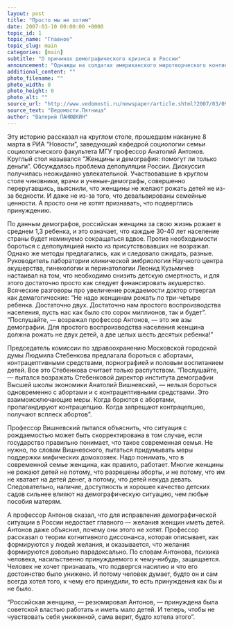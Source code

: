 ```yaml
---
layout: post
title: "Просто мы не хотим"
date: 2007-03-10 00:00:00 +0000
topic_id: 1
topic_name: "Главное"
topic_slug: main
categories: [main]
subtitle: "О причинах демографического кризиса в России"
announcement: "Однажды на солдатах американского миротворческого контингента в Африке поставили такой опыт. Вместо привычных гамбургеров и чипсов солдат стали кормить незнакомой им африканской едой. Причем одной группе эту еду предлагали просто попробовать, а другой приказывали, заставляли ее есть. Через некоторое время одни солдаты африканскую кухню полюбили, стали нахваливать и еще добавки просить. И это были не те солдаты, которым еду предлагали попробовать добровольно, а те, которые сначала ели по приказу."
additional_content: ""
photo_filename: ""
photo_width: 0
photo_height: 0
photo_alt: ""
source_url: "http://www.vedomosti.ru/newspaper/article.shtml?2007/03/09/122027"
source_text: "Ведомости.Пятница"
author: "Валерий ПАНЮШКИН"
---
```

Эту историю рассказал на круглом столе, прошедшем накануне 8 марта в РИА “Новости”, заведующий кафедрой социологии семьи социологического факультета МГУ профессор Анатолий Антонов. Круглый стол назывался “Женщины и демография: помогут ли только деньги”. Обсуждалась проблема депопуляции России. Дискуссия получилась неожиданно увлекательной. Участвовавшие в круглом столе чиновники, врачи и ученые-демографы, совершенно переругавшись, выяснили, что женщины не желают рожать детей не из-за бедности. И даже не из-за того, что девальвированы семейные ценности. А просто они не хотят признавать, что подверглись принуждению.

По данным демографов, российская женщина за свою жизнь рожает в среднем 1,3 ребенка, и это означает, что каждые 30-40 лет население страны будет неминуемо сокращаться вдвое. Против необходимости бороться с депопуляцией никто из присутствовавших не возражал. Однако же методы предлагались, как и следовало ожидать, разные. Руководитель лаборатории клинической эмбриологии Научного центра акушерства, гинекологии и перинатологии Леонид Кузьмичев настаивал на том, что необходимо снизить детскую смертность, и для этого достаточно просто как следует финансировать акушерство. Всяческие разговоры про увеличение рождаемости доктор отвергал как демагогические: “Не надо женщинам рожать по три-четыре ребенка. Достаточно двух. Достаточно нам простого воспроизводства населения, пусть нас как было сто сорок миллионов, так и будет”. “Послушайте, — возражал профессор Антонов, — это же азы демографии. Для простого воспроизводства населения женщина должна рожать не двух детей, а две целых шесть десятых ребенка!”

Председатель комиссии по здравоохранению Московской городской думы Людмила Стебенкова предлагала бороться с абортами, контрацептивными средствами, порнографией и половым воспитанием детей. Все это Стебенкова считает только распутством. “Послушайте, — пытался возражать Стебенковой директор института демографии Высшей школы экономики Анатолий Вишневский, — нельзя бороться одновременно с абортами и с контрацептивными средствами. Это взаимоисключающие меры. Когда борются с абортами, пропагандируют контрацепцию. Когда запрещают контрацепцию, получают всплеск абортов”.

Профессор Вишневский пытался объяснить, что ситуация с рождаемостью может быть скорректирована в том случае, если государство правильно понимает, что такое современная семья. Не нужно, по словам Вишневского, пытаться придумывать меры поддержки мифических домохозяек. Надо понимать, что в современной семье женщина, как правило, работает. Многие женщины не рожают детей не потому, что разрешены аборты, и не потому, что им не хватает на детей денег, а потому, что детей некуда девать. Следовательно, наличие, доступность и хорошее качество детских садов сильнее влияют на демографическую ситуацию, чем любые пособия матерям.

А профессор Антонов сказал, что для исправления демографической ситуации в России недостает главного — желания женщин иметь детей. Антонов даже объяснил, почему они этого не хотят. Профессор рассказал о теории когнитивного диссонанса, которая описывает, как формируются у людей желания, и оказывается, что желания формируются довольно парадоксально. По словам Антонова, психика человека, насильственно принуждаемого к чему-нибудь, защищается. Человек не хочет признавать, что подвергся насилию и что его достоинство было унижено. И потому человек думает, будто он и сам всегда хотел того, к чему его принудили, то есть принуждения как бы и не было.

“Российская женщина, — резюмировал Антонов, — принуждена была советской властью работать и иметь мало детей. И теперь, чтобы не чувствовать себя униженной, сама верит, будто хотела этого”.
